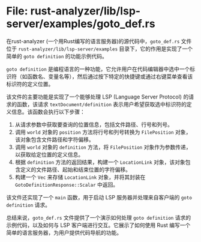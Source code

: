 # File: rust-analyzer/lib/lsp-server/examples/goto_def.rs

在rust-analyzer (一个用Rust编写的语言服务器)的源代码中，`goto_def.rs` 文件位于 `rust-analyzer/lib/lsp-server/examples` 目录下，它的作用是实现了一个简单的 `goto definition` 的功能示例代码。

`goto definition` 是编程语言的一种功能，它允许用户在代码编辑器中选中一个标识符（如函数名、变量名等），然后通过按下特定的快捷键或通过右键菜单查看该标识符的定义位置。

该文件的主要功能是实现了一个能够处理 LSP (Language Server Protocol) 的请求的函数，该请求 `textDocument/definition` 表示用户希望获取选中标识符的定义信息。该函数会执行以下步骤：

1. 从请求参数中获取要查询的位置信息，包括文件路径、行号和列号。
2. 调用 `world` 对象的 `position` 方法将行号和列号转换为 `FilePosition` 对象，该对象包含文件路径和字符偏移。
3. 调用 `world` 对象的 `definition` 方法，将 `FilePosition` 对象作为参数传递，以获取给定位置的定义信息。
4. 根据 `definition` 方法的返回结果，构建一个 `LocationLink` 对象，该对象包含定义的文件路径、起始和结束位置的字符偏移。
5. 构建一个 `Vec` 来存储 `LocationLink` 对象，并将其封装在 `GotoDefinitionResponse::Scalar` 中返回。

该文件还实现了一个 `main` 函数，用于启动 LSP 服务器并处理来自客户端的 `goto definition` 请求。

总结来说，`goto_def.rs` 文件提供了一个演示如何处理 `goto definition` 请求的示例代码，以及如何与 LSP 客户端进行交互。它展示了如何使用 Rust 编写一个简单的语言服务器，为用户提供代码导航的功能。

